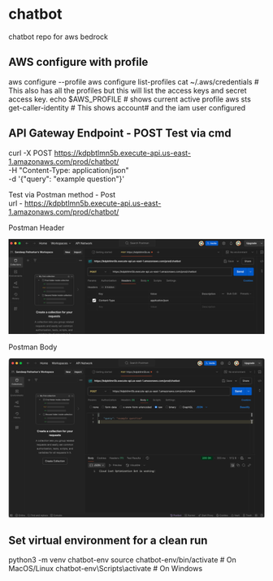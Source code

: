 # chatbot
chatbot repo for aws bedrock

 ## AWS configure with profile
 aws configure --profile <name>
 aws configure list-profiles
 cat ~/.aws/credentials        # This also has all the profiles but this will list the access keys and secret access key.
 echo $AWS_PROFILE             # shows current active profile 
 aws sts get-caller-identity   # This shows account# and the iam user configured


## API Gateway Endpoint - POST Test via cmd
curl -X POST https://kdpbtlmn5b.execute-api.us-east-1.amazonaws.com/prod/chatbot/ \
-H "Content-Type: application/json" \
-d '{"query": "example question"}'

Test via Postman
method - Post  
url - https://kdpbtlmn5b.execute-api.us-east-1.amazonaws.com/prod/chatbot/  

Postman Header 

<!-- Using HTML for resizing -->
<img src="./images/postman1.png" alt="Image" width="900"/> 

Postman Body  

<img src="./images/postman2.png" alt="Image" width="900"/>


## Set virtual environment for a clean run
python3 -m venv chatbot-env
source chatbot-env/bin/activate  # On MacOS/Linux
chatbot-env\Scripts\activate     # On Windows